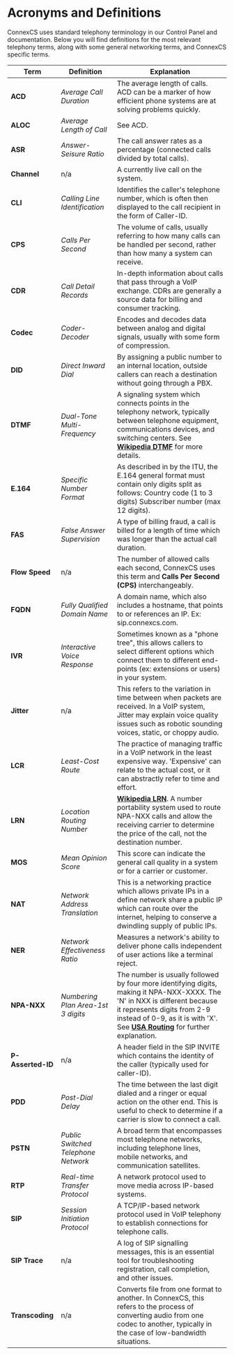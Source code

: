 # Acronyms and Definitions
ConnexCS uses standard telephony terminology in our Control Panel and documentation. Below you will find definitions for the most relevant telephony terms, along with some general networking terms, and ConnexCS specific terms. 

|Term|Definition|Explanation|
|---|---|---|
|**ACD**|*Average Call Duration*|The average length of calls. ACD can be a marker of how efficient phone systems are at solving problems quickly.|
|**ALOC**|*Average Length of Call*|See ACD.|
|**ASR**|*Answer-Seisure Ratio*|The call answer rates as a percentage (connected calls divided by total calls).|  
|**Channel**|n/a|A currently live call on the system. |
|**CLI**|*Calling Line Identification*|Identifies the caller's telephone number, which is often then displayed to the call recipient in the form of Caller-ID.|
|**CPS**|*Calls Per Second*|The volume of calls, usually referring to how many calls can be handled per second, rather than how many a system can receive.|   
|**CDR**|*Call Detail Records*|In-depth information about calls that pass through a VoIP exchange.  CDRs are generally a source data for billing and consumer tracking.|
|**Codec**|*Coder-Decoder*|Encodes and decodes data between analog and digital signals, usually with some form of compression.|
|**DID**|*Direct Inward Dial*|By assigning a public number to an internal location, outside callers can reach a destination without going through a PBX.|
|**DTMF**|*Dual-Tone Multi-Frequency*|A signaling system which connects points in the telephony network, typically between telephone equipment, communications devices, and switching centers. See [**Wikipedia DTMF**](https://en.wikipedia.org/wiki/Dual-tone_multi-frequency_signaling) for more details.|
|**E.164**|*Specific Number Format*|As described in by the ITU, the E.164 general format must contain only digits split as follows: Country code (1 to 3 digits) Subscriber number (max 12 digits).|
|**FAS**|*False Answer Supervision*|A type of billing fraud, a call is billed for a length of time which was longer than the actual call duration.|
|**Flow Speed**|n/a|The number of allowed calls each second, ConnexCS uses this term and **Calls Per Second (CPS)** interchangeably.|
|**FQDN**|*Fully Qualified Domain Name*|A domain name, which also includes a hostname, that points to or references an IP. Ex: sip.connexcs.com. |
|**IVR**|*Interactive Voice Response*|Sometimes known as a "phone tree", this allows callers to select different options which connect them to different end-points (ex: extensions or users) in your system.|
|**Jitter**|n/a|This refers to the variation in time between when packets are received. In a VoIP system, Jitter may explain voice quality issues such as robotic sounding voices, static, or choppy audio.|
|**LCR**|*Least-Cost Route*|The practice of managing traffic in a VoIP network in the least expensive way. 'Expensive' can relate to the actual cost, or it can abstractly refer to time and effort.|
|**LRN**|*Location Routing Number*|[**Wikipedia LRN**](https://en.wikipedia.org/wiki/Location_routing_number). A number portability system used to route NPA-NXX calls and allow the receiving carrier to determine the price of the call, not the destination number.|
|**MOS**|*Mean Opinion Score*|This score can indicate the general call quality in a system or for a carrier or customer. |
|**NAT**|*Network Address Translation*|This is a networking practice which allows private IPs in a define network share a public IP which can route over the internet, helping to conserve a dwindling supply of public IPs.|
|**NER**|*Network Effectiveness Ratio*|Measures a network's ability to deliver phone calls independent of user actions like a terminal reject.|   
|**NPA-NXX**|*Numbering Plan Area-1st 3 digits*|The number is usually followed by four more identifying digits, making it NPA-NXX-XXXX.  The 'N' in NXX is different because it represents digits from 2-9 instead of 0-9, as it is with 'X'. See [**USA Routing**](https://docs.connexcs.com/routing-usa/) for further explanation. |  
|**P-Asserted-ID**|n/a|A header field in the SIP INVITE which contains the identity of the caller (typically used for caller-ID).|
|**PDD**|*Post-Dial Delay*|The time between the last digit dialed and a ringer or equal action on the other end. This is useful to check to determine if a carrier is slow to connect a call.| 
|**PSTN**|*Public Switched Telephone Network*|A broad term that encompasses most telephone networks, including telephone lines, mobile networks, and communication satellites.| 
|**RTP**|*Real-time Transfer Protocol*|A network protocol used to move media across IP-based systems.|   
|**SIP**|*Session Initiation Protocol*|A TCP/IP-based network protocol used in VoIP telephony to establish connections for telephone calls.| 
|**SIP Trace**|n/a|A log of SIP signalling messages, this is an essential tool for troubleshooting registration, call completion, and other issues.|
|**Transcoding**|n/a|Converts file from one format to another. In ConnexCS, this refers to the process of converting audio from one codec to another, typically in the case of low-bandwidth situations.|
